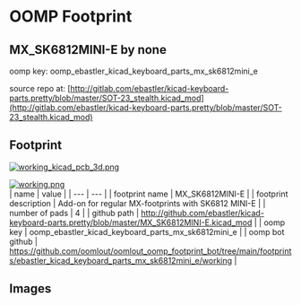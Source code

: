 # OOMP Footprint  
## MX_SK6812MINI-E  by none  
  
oomp key: oomp_ebastler_kicad_keyboard_parts_mx_sk6812mini_e  
  
source repo at: [http://gitlab.com/ebastler/kicad-keyboard-parts.pretty/blob/master/SOT-23_stealth.kicad_mod](http://gitlab.com/ebastler/kicad-keyboard-parts.pretty/blob/master/SOT-23_stealth.kicad_mod)  
## Footprint  
  
[![working_kicad_pcb_3d.png](working_kicad_pcb_3d_600.png)](working_kicad_pcb_3d.png)  
  
[![working.png](working_600.png)](working.png)  
| name | value | 
| --- | --- | 
| footprint name | MX_SK6812MINI-E | 
| footprint description | Add-on for regular MX-footprints with SK6812 MINI-E | 
| number of pads | 4 | 
| github path | http://github.com/ebastler/kicad-keyboard-parts.pretty/blob/master/MX_SK6812MINI-E.kicad_mod | 
| oomp key | oomp_ebastler_kicad_keyboard_parts_mx_sk6812mini_e | 
| oomp bot github | https://github.com/oomlout/oomlout_oomp_footprint_bot/tree/main/footprints/ebastler_kicad_keyboard_parts_mx_sk6812mini_e/working | 
## Images  
